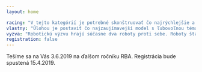 ```yaml
---
layout: home

racing: "V tejto kategórií je potrebné skonštruovať čo najrýchlejšie a najobratnejšie auto, ktoré bude schopné zdolávať rôzne prekážky na trati. Celá kategória má formu pretekov a vyhráva družstvo, ktoré prejde trať za najkratší čas a splní pri tom všetky podmienky. Okrem samotných pretekov, bude prebiehať hodnotenie najlepšieho technického prevedenia modelov, za ktoré je možné získať špeciálnu cenu."
vlastny: "Úlohou je postaviť čo najzaujímavejší model s ľubovoľnou tématikou, ktorý musí zaujať porotu. Hodnotí sa vzhľad, konštrukcia, kreativita, funkčnosť, ale aj program a vlastná práca. Je vhodné vopred si pripraviť prezentáciu, v ktorej svoj model predstavíte a popíšete. K dispozícii sú pravidlá aj vzorová prezentácia."
vyzva: "Robotickú výzvu hrajú súčasne dva roboty proti sebe. Roboty štartujú v rôznych koncoch ihriska. Obe ihriská sú zakončené spoločnou časťou - kde sa roboty stretávajú. Cieľom je získať najvyššie skóre.  V prípade rovnosti bodov rozhoduje čas. Pozrite si Pravidlá."
registration: false
---
```



Tešíme sa na Vás 3.6.2019 na ďalšom ročníku RBA. Registrácia bude spustená 15.4.2019.